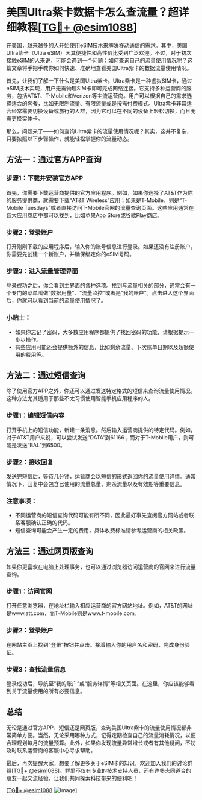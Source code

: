 # 美国Ultra紫卡数据卡怎么查流量？超详细教程[[TG💪+ @esim1088](https://t.me/s/esim1088)]

在美国，越来越多的人开始使用eSIM技术来解决移动通信的需求。其中，美国Ultra紫卡（Ultra eSIM）因其便捷性和高性价比受到广泛欢迎。不过，对于初次接触eSIM的人来说，可能会遇到一个问题：如何查询自己的流量使用情况呢？这篇文章将手把手教你如何快速、准确地查看美国Ultra紫卡的数据流量使用情况。

首先，让我们了解一下什么是美国Ultra紫卡。Ultra紫卡是一种虚拟SIM卡，通过eSIM技术实现，用户无需物理SIM卡即可完成网络连接。它支持多种运营商的服务，包括AT&T、T-Mobile和Verizon等主流运营商。用户可以根据自己的需求选择适合的套餐，比如无限制流量、有限流量或是按需付费模式。Ultra紫卡非常适合经常需要切换设备或旅行的人群，因为它可以在不同的设备上轻松切换，而且无需更换实体卡。

那么，问题来了——如何查询Ultra紫卡的流量使用情况呢？其实，这并不复杂，只要按照以下步骤操作，就能轻松掌握你的流量动态。

## 方法一：通过官方APP查询

### 步骤1：下载并安装官方APP
首先，你需要下载运营商提供的官方应用程序。例如，如果你选择了AT&T作为你的服务提供商，就需要下载“AT&T Wireless”应用；如果是T-Mobile，则是“T-Mobile Tuesdays”或者直接访问T-Mobile官网的流量查询页面。这些应用通常在各大应用商店中都可以找到，比如苹果App Store或谷歌Play商店。

### 步骤2：登录账户
打开刚刚下载的应用程序后，输入你的账号信息进行登录。如果还没有注册账户，你需要先创建一个新账户，并确保绑定你的eSIM号码。

### 步骤3：进入流量管理界面
登录成功之后，你会看到主界面的各种选项。找到与流量相关的部分，通常会有一个专门的菜单叫做“数据用量”、“流量监控”或者是“我的账户”。点击进入这个界面后，你就可以看到当前的流量使用情况了。

### 小贴士：
- 如果你忘记了密码，大多数应用程序都提供了找回密码的功能，请根据提示一步步操作。
- 有些应用可能还会提供额外的信息，比如剩余流量、下次账单日期以及超额使用的费用等。

## 方法二：通过短信查询

除了使用官方APP之外，你还可以通过发送特定格式的短信来查询流量使用情况。这种方法尤其适用于那些不太习惯使用智能手机应用程序的人。

### 步骤1：编辑短信内容
打开手机上的短信功能，新建一条消息。然后输入运营商提供的特定代码。例如，对于AT&T用户来说，可以尝试发送“DATA”到61166；而对于T-Mobile用户，则可能是发送“BAL”到6500。

### 步骤2：接收回复
发送完短信后，等待几分钟，运营商会以短信的形式返回你的流量使用详情。通常情况下，回复中会包含已使用的流量总量、剩余流量以及有效期等重要信息。

### 注意事项：
- 不同运营商的短信查询代码可能有所不同，因此最好事先查阅官方网站或者联系客服确认正确的代码。
- 短信查询可能会产生一定的费用，具体收费标准请参考运营商的相关政策。

## 方法三：通过网页版查询

如果你更喜欢在电脑上处理事务，也可以通过浏览器访问运营商的官网来进行流量查询。

### 步骤1：访问官网
打开任意浏览器，在地址栏输入相应运营商的官方网站地址。例如，AT&T的网址是www.att.com，而T-Mobile则是www.t-mobile.com。

### 步骤2：登录账户
在网站主页上找到“登录”按钮并点击。接着输入你的用户名和密码，完成身份验证。

### 步骤3：查找流量信息
登录成功后，导航至“我的账户”或“服务详情”等相关页面。在这里，你应该能够看到关于流量使用的所有必要信息。

## 总结

无论是通过官方APP、短信还是网页版，查询美国Ultra紫卡的流量使用情况都非常简单方便。当然，无论采用哪种方式，记得定期检查自己的流量消耗情况，以便合理规划每月的流量预算。此外，如果你发现流量异常增长或者有其他疑问，不妨及时联系运营商的客服中心寻求帮助。

最后，再次提醒大家，想要了解更多关于eSIM卡的知识，欢迎加入我们的讨论群组[[TG💪+ @esim1088](https://t.me/s/esim1088)]。群里不仅有专业的技术支持人员，还有许多志同道合的朋友一起交流经验。让我们共同探索科技带来的便利吧！

[[TG💪+ @esim1088](https://t.me/s/esim1088) ![Image](https://i.postimg.cc/4NQfJmqS/Snipaste-2025-05-13-00-14-12.png)]